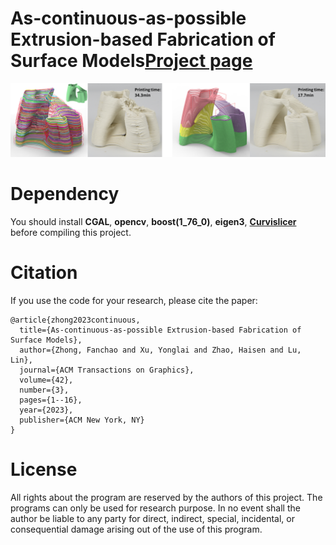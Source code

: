 # As-continuous-as-possible Extrusion-based Fabrication of Surface Models[Project page](https://fanchao98.github.io/ACAP%20page/acap.html)
![.](/teaser.png)

# Dependency
You should install **CGAL**, **opencv**, **boost(1_76_0)**, **eigen3**, [**Curvislicer**](https://github.com/mfx-inria/curvislicer) before compiling this project.

# Citation
If you use the code for your research, please cite the paper:
```
@article{zhong2023continuous,
  title={As-continuous-as-possible Extrusion-based Fabrication of Surface Models},
  author={Zhong, Fanchao and Xu, Yonglai and Zhao, Haisen and Lu, Lin},
  journal={ACM Transactions on Graphics},
  volume={42},
  number={3},
  pages={1--16},
  year={2023},
  publisher={ACM New York, NY}
}
```

# License
All rights about the program are reserved by the authors of this project. The programs can only be used for research purpose. In no event shall the author be liable to any party for direct, indirect, special, incidental, or consequential damage arising out of the use of this program.
